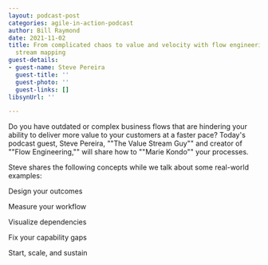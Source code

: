 ```yaml
---
layout: podcast-post
categories: agile-in-action-podcast
author: Bill Raymond
date: 2021-11-02
title: From complicated chaos to value and velocity with flow engineering and value
  stream mapping
guest-details:
- guest-name: Steve Pereira
  guest-title: ''
  guest-photo: ''
  guest-links: []
libsynUrl: ''

---
```

Do you have outdated or complex business flows that are hindering your ability to deliver more value to your customers at a faster pace? Today's podcast guest, Steve Pereira, ""The Value Stream Guy"" and creator of ""Flow Engineering,"" will share how to ""Marie Kondo"" your processes.

Steve shares the following concepts while we talk about some real-world examples:

Design your outcomes

Measure your workflow

Visualize dependencies

Fix your capability gaps

Start, scale, and sustain